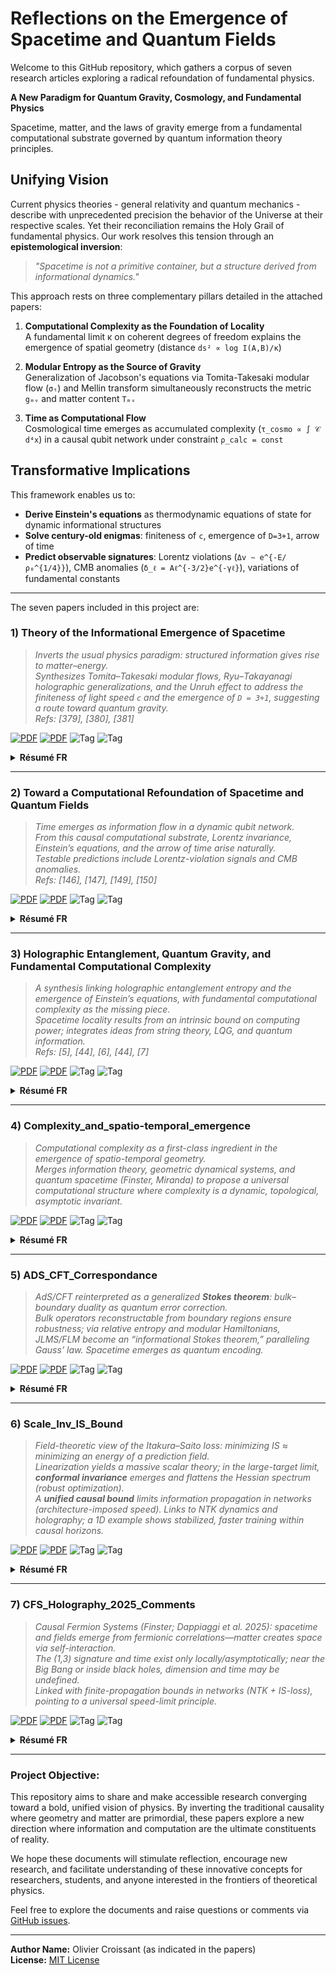 # Reflections on the Emergence of Spacetime and Quantum Fields

Welcome to this GitHub repository, which gathers a corpus of seven research articles exploring a radical refoundation of fundamental physics.

**A New Paradigm for Quantum Gravity, Cosmology, and Fundamental Physics**

Spacetime, matter, and the laws of gravity emerge from a fundamental computational substrate governed by quantum information theory principles.

## Unifying Vision

Current physics theories - general relativity and quantum mechanics - describe with unprecedented precision the behavior of the Universe at their respective scales. Yet their reconciliation remains the Holy Grail of fundamental physics. Our work resolves this tension through an **epistemological inversion**:

> *"Spacetime is not a primitive container, but a structure derived from informational dynamics."* 

This approach rests on three complementary pillars detailed in the attached papers:

1. **Computational Complexity as the Foundation of Locality**  
   A fundamental limit κ on coherent degrees of freedom explains the emergence of spatial geometry (distance `ds² ∝ log I(A,B)/κ`)

2. **Modular Entropy as the Source of Gravity**  
   Generalization of Jacobson's equations via Tomita-Takesaki modular flow (`σₜ`) and Mellin transform simultaneously reconstructs the metric `gₘᵥ` and matter content `Tₘᵥ`

3. **Time as Computational Flow**  
   Cosmological time emerges as accumulated complexity (`τ_cosmo ∝ ∫ 𝒞 d⁴x`) in a causal qubit network under constraint `ρ_calc = const`

## Transformative Implications

This framework enables us to:
- **Derive Einstein's equations** as thermodynamic equations of state for dynamic informational structures
- **Solve century-old enigmas**: finiteness of `c`, emergence of `D=3+1`, arrow of time
- **Predict observable signatures**: Lorentz violations (`Δv ∼ e^{-E/ρ₀^{1/4}}`), CMB anomalies (`δ_ℓ = Aℓ^{-3/2}e^{-γℓ}`), variations of fundamental constants

---

The seven papers included in this project are:



### 1) Theory of the Informational Emergence of Spacetime

> *Inverts the usual physics paradigm: structured information gives rise to matter–energy.  
> Synthesizes Tomita–Takesaki modular flows, Ryu–Takayanagi holographic generalizations, and the Unruh effect to address the finiteness of light speed `c` and the emergence of `D = 3+1`, suggesting a route toward quantum gravity.*  
> *Refs: [379], [380], [381]*

[![PDF](https://img.shields.io/badge/PDF-English-0b5fff)](./papers/Emergence_Informationelle_EspaceTemps_EN.pdf)
[![PDF](https://img.shields.io/badge/PDF-Français-ff486e)](./papers/Emergence_Informationelle_EspaceTemps.pdf)
![Tag](https://img.shields.io/badge/Quantum%20Foundations-lightgrey)
![Tag](https://img.shields.io/badge/Spacetime%20Emergence-lightgrey)

<details>
  <summary><b>Résumé FR</b></summary>

Renverse le paradigme classique : l’information structurée engendre la matière-énergie.  
En articulant les flux modulaires de Tomita–Takesaki, les généralisations holographiques de Ryu–Takayanagi et l’effet Unruh, le texte aborde la finitude de la vitesse de la lumière `c` et l’émergence de `D = 3+1`, esquissant une voie vers la gravité quantique.  
Refs: [379] [380] [381]
</details>

---

### 2) Toward a Computational Refoundation of Spacetime and Quantum Fields

> *Time emerges as information flow in a dynamic qubit network.  
> From this causal computational substrate, Lorentz invariance, Einstein’s equations, and the arrow of time arise naturally.  
> Testable predictions include Lorentz-violation signals and CMB anomalies.*  
> *Refs: [146], [147], [149], [150]*

[![PDF](https://img.shields.io/badge/PDF-English-0b5fff)](./papers/RefondationComputationelle_EspaceTemps_QFT_EN.pdf)
[![PDF](https://img.shields.io/badge/PDF-Français-ff486e)](./papers/RefondationComputationelle_EspaceTemps_QFT.pdf)
![Tag](https://img.shields.io/badge/Quantum%20Foundations-lightgrey)
![Tag](https://img.shields.io/badge/QFT%20as%20Computation-lightgrey)

<details>
  <summary><b>Résumé FR</b></summary>

Le temps émerge comme un flux d’information au sein d’un réseau de qubits dynamique.  
De ce substrat computationnel causal dérivent naturellement l’invariance de Lorentz, les équations d’Einstein et la flèche du temps.  
Des prédictions testables (violations de Lorentz, anomalies CMB) sont proposées.  
Refs: [146] [147] [149] [150]
</details>

---

### 3) Holographic Entanglement, Quantum Gravity, and Fundamental Computational Complexity

> *A synthesis linking holographic entanglement entropy and the emergence of Einstein’s equations, with fundamental computational complexity as the missing piece.  
> Spacetime locality results from an intrinsic bound on computing power; integrates ideas from string theory, LQG, and quantum information.*  
> *Refs: [5], [44], [6], [44], [7]*

[![PDF](https://img.shields.io/badge/PDF-English-0b5fff)](./papers/IntricationHolographique_ComplexiteComputationelle_EN.pdf)
[![PDF](https://img.shields.io/badge/PDF-Français-ff486e)](./papers/IntricationHolographique_ComplexiteComputationelle.pdf)
![Tag](https://img.shields.io/badge/Holography-lightgrey)
![Tag](https://img.shields.io/badge/Computational%20Complexity-lightgrey)

<details>
  <summary><b>Résumé FR</b></summary>

Synthèse des liens entre entropie d’intrication holographique et émergence des équations d’Einstein, en montrant le rôle crucial d’une **complexité computationnelle fondamentale**.  
La localité de l’espace-temps résulte d’une **borne intrinsèque de puissance de calcul**. Intégration d’avancées issues de la théorie des cordes, de la LQG et de l’info-quantique.  
Refs: [5] [44] [6] [44] [7]
</details>

---

### 4) Complexity_and_spatio-temporal_emergence

> *Computational complexity as a first-class ingredient in the emergence of spatio-temporal geometry.  
> Merges information theory, geometric dynamical systems, and quantum spacetime (Finster, Miranda) to propose a universal computational structure where complexity is a dynamic, topological, asymptotic invariant.*

[![PDF](https://img.shields.io/badge/PDF-English-0b5fff)](./papers/Complexité_et_emegence_spatiotemporelle_EN.pdf)
[![PDF](https://img.shields.io/badge/PDF-Français-ff486e)](./papers/Complexité_et_emegence_spatiotemporelle.pdf)
![Tag](https://img.shields.io/badge/Complexity-lightgrey)
![Tag](https://img.shields.io/badge/Dynamical%20Systems-lightgrey)

<details>
  <summary><b>Résumé FR</b></summary>

La **complexité computationnelle** est posée comme ingrédient fondamental de l’émergence de la géométrie spatio-temporelle.  
En intégrant théorie de l’information, systèmes dynamiques géométriques et théories quantiques de l’espace-temps (notamment Finster, Miranda), le texte esquisse une structure computationnelle universelle où la complexité devient un invariant dynamique, topologique et asymptotique.
</details>

---

### 5) ADS_CFT_Correspondance

> *AdS/CFT reinterpreted as a generalized **Stokes theorem**: bulk–boundary duality as quantum error correction.  
> Bulk operators reconstructable from boundary regions ensure robustness; via relative entropy and modular Hamiltonians, JLMS/FLM become an “informational Stokes theorem,” paralleling Gauss’ law. Spacetime emerges as quantum encoding.*

[![PDF](https://img.shields.io/badge/PDF-English-0b5fff)](./papers/ADS_CFT_Correspondance_EN.pdf)
[![PDF](https://img.shields.io/badge/PDF-Français-ff486e)](./papers/ADS_CFT_Correspondance.pdf)
![Tag](https://img.shields.io/badge/AdS%2FCFT-lightgrey)
![Tag](https://img.shields.io/badge/Quantum%20Error%20Correction-lightgrey)

<details>
  <summary><b>Résumé FR</b></summary>

Lecture de l’AdS/CFT comme **théorème de Stokes informationnel** : la dualité réalise un **code de correction d’erreurs quantiques** où le bulk est reconstructible depuis le bord.  
Avec l’**entropie relative** et le **Hamiltonien modulaire**, JLMS/FLM se recodent en lois d’intrication analogues à la loi de Gauss. L’espace-temps émerge comme encodage quantique.
</details>

---

### 6) Scale_Inv_IS_Bound

> *Field-theoretic view of the Itakura–Saito loss: minimizing IS ≈ minimizing an energy of a prediction field.  
> Linearization yields a massive scalar theory; in the large-target limit, **conformal invariance** emerges and flattens the Hessian spectrum (robust optimization).  
> A **unified causal bound** limits information propagation in networks (architecture-imposed speed). Links to NTK dynamics and holography; a 1D example shows stabilized, faster training within causal horizons.*

[![PDF](https://img.shields.io/badge/PDF-English-0b5fff)](./papers/Scale_Inv_IS_Bound_EN.pdf)
[![PDF](https://img.shields.io/badge/PDF-Français-ff486e)](./papers/Scale_Inv_IS_Bound.pdf)
![Tag](https://img.shields.io/badge/Learning%20Theory-lightgrey)
![Tag](https://img.shields.io/badge/Conformal%20Invariance-lightgrey)

<details>
  <summary><b>Résumé FR</b></summary>

Cadre **champ-théorique** pour la perte d’Itakura–Saito : sa minimisation revient à minimiser une énergie de champ de prédiction.  
La linéarisation mène à un scalaire massif ; à grande cible, **invariance conforme** et **aplatissement du spectre de Hessien** améliorent la robustesse.  
Un **borne causale unifiée** contraint la vitesse de propagation d’information (limite architecturale). Connexions NTK et analogies holographiques ; exemple 1D à l’appui.
</details>

---

### 7) CFS_Holography_2025_Comments

> *Causal Fermion Systems (Finster; Dappiaggi et al. 2025): spacetime and fields emerge from fermionic correlations—matter creates space via self-interaction.  
> The (1,3) signature and time exist only locally/asymptotically; near the Big Bang or inside black holes, dimension and time may be undefined.  
> Linked with finite-propagation bounds in networks (NTK + IS-loss), pointing to a universal speed-limit principle.*

[![PDF](https://img.shields.io/badge/PDF-English-0b5fff)](./papers/CFS_Holography_2025_Comments_EN.pdf)
[![PDF](https://img.shields.io/badge/PDF-Français-ff486e)](./papers/CFS_Holography_2025_Comments.pdf)
![Tag](https://img.shields.io/badge/Causal%20Fermion%20Systems-lightgrey)
![Tag](https://img.shields.io/badge/Holography-lightgrey)

<details>
  <summary><b>Résumé FR</b></summary>

Les **Causal Fermion Systems** suggèrent que l’espace-temps et les champs émergent de corrélations fermioniques (la matière crée l’espace par auto-interaction).  
La signature (1,3) et la notion de temps ne sont que locales et asymptotiques ; au Big Bang ou dans les trous noirs, dimension et temps peuvent devenir indéfinis.  
Connexions avec les bornes de propagation finie dans les réseaux (NTK + perte IS) ⇒ **principe universel de vitesse limitée**.
</details>


---

### Project Objective:

This repository aims to share and make accessible research converging toward a bold, unified vision of physics. By inverting the traditional causality where geometry and matter are primordial, these papers explore a new direction where information and computation are the ultimate constituents of reality.

We hope these documents will stimulate reflection, encourage new research, and facilitate understanding of these innovative concepts for researchers, students, and anyone interested in the frontiers of theoretical physics.

Feel free to explore the documents and raise questions or comments via [GitHub issues](https://github.com/your-username/your-repo/issues).

---

**Author Name:** Olivier Croissant (as indicated in the papers)  
**License:** [MIT License](LICENSE)
